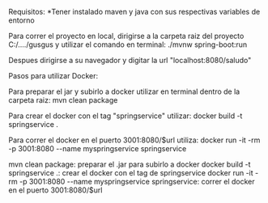 Requisitos: 
*Tener instalado maven y java con sus respectivas variables de entorno

Para correr el proyecto en local, dirigirse a la carpeta raiz del proyecto C:/..../gusgus y utilizar el comando en terminal: ./mvnw spring-boot:run

Despues dirigirse a su navegador y digitar la url "localhost:8080/saludo"

Pasos para utilizar Docker:

Para preparar el jar y subirlo a docker utilizar en terminal dentro de la carpeta raiz: mvn clean package

Para crear el docker con el tag "springservice" utilizar: docker build -t springservice .

Para correr el docker en el puerto 3001:8080/$url utiliza: docker run -it -rm -p 3001:8080 --name myspringservice springservice


mvn clean package: preparar el .jar para subirlo a docker
docker build -t springservice .: crear el docker con el tag de springservice
docker run -it -rm -p 3001:8080 --name myspringservice springservice: correr el docker en el puerto 3001:8080/$url